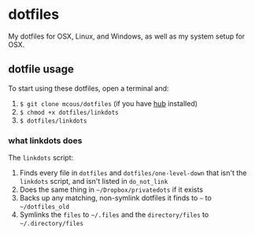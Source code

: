 # dotfiles

My dotfiles for OSX, Linux, and Windows, as well as my system setup for OSX.

## dotfile usage

To start using these dotfiles, open a terminal and:

1. `$ git clone mcous/dotfiles` (if you have [hub](https://hub.github.com) installed)
2. `$ chmod +x dotfiles/linkdots` 
3. `$ dotfiles/linkdots`

### what linkdots does

The `linkdots` script:

1. Finds every file in `dotfiles` and `dotfiles/one-level-down` that isn't the `linkdots` script, and isn't listed in `do_not_link`
2. Does the same thing in `~/Dropbox/privatedots` if it exists
3. Backs up any matching, non-symlink dotfiles it finds to `~` to `~/dotfiles_old`
4. Symlinks the `files` to `~/.files` and the `directory/files` to `~/.directory/files`
